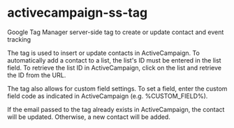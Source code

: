 # activecampaign-ss-tag
Google Tag Manager server-side tag to create or update contact and event tracking

The tag is used to insert or update contacts in ActiveCampaign. To automatically add a contact to a list, the list's ID must be entered in the list field. To retrieve the list ID in ActiveCampaign, click on the list and retrieve the ID from the URL.

The tag also allows for custom field settings. To set a field, enter the custom field code as indicated in ActiveCampaign (e.g. %CUSTOM_FIELD%).

If the email passed to the tag already exists in ActiveCampaign, the contact will be updated. Otherwise, a new contact will be added.
